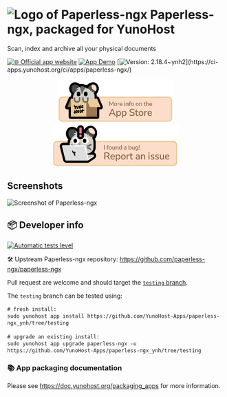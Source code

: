 <!--
N.B.: This README was automatically generated by <https://github.com/YunoHost/apps_tools/blob/main/readme_generator>
It shall NOT be edited by hand.
-->

<h1>
  <img src="https://raw.githubusercontent.com/YunoHost/apps/main/logos/paperless-ngx.png" width="32px" alt="Logo of Paperless-ngx">
  Paperless-ngx, packaged for YunoHost
</h1>

Scan, index and archive all your physical documents

[![🌐 Official app website](https://img.shields.io/badge/Official_app_website-darkgreen?style=for-the-badge)](https://paperless-ngx.com)
[![App Demo](https://img.shields.io/badge/App_Demo-blue?style=for-the-badge)](https://demo.paperless-ngx.com/)
[![Version: 2.18.4~ynh2](https://img.shields.io/badge/Version-2.18.4~ynh2-rgb(18,138,11)?style=for-the-badge)](https://ci-apps.yunohost.org/ci/apps/paperless-ngx/)

<div align="center">
<a href="https://apps.yunohost.org/app/paperless-ngx"><img height="100px" src="https://github.com/YunoHost/yunohost-artwork/raw/refs/heads/main/badges/neopossum-badges/badge_more_info_on_the_appstore.svg"/></a>
<a href="https://github.com/YunoHost-Apps/paperless-ngx_ynh/issues"><img height="100px" src="https://github.com/YunoHost/yunohost-artwork/raw/refs/heads/main/badges/neopossum-badges/badge_report_an_issue.svg"/></a>
</div>


## Screenshots
![Screenshot of Paperless-ngx](./doc/screenshots/documents-wchrome-dark.png)

## 📦 Developer info

[![Automatic tests level](https://apps.yunohost.org/badge/cilevel/paperless-ngx)](https://ci-apps.yunohost.org/ci/apps/paperless-ngx/)

🛠️ Upstream Paperless-ngx repository: <https://github.com/paperless-ngx/paperless-ngx>

Pull request are welcome and should target the [`testing` branch](https://github.com/YunoHost-Apps/paperless-ngx_ynh/tree/testing).

The `testing` branch can be tested using:
```
# fresh install:
sudo yunohost app install https://github.com/YunoHost-Apps/paperless-ngx_ynh/tree/testing

# upgrade an existing install:
sudo yunohost app upgrade paperless-ngx -u https://github.com/YunoHost-Apps/paperless-ngx_ynh/tree/testing
```

### 📚 App packaging documentation

Please see <https://doc.yunohost.org/packaging_apps> for more information.